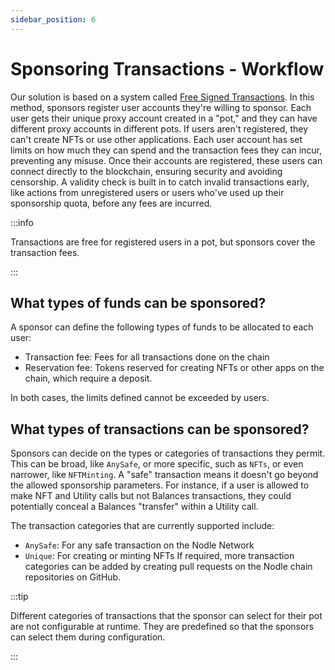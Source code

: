 ```yaml
---
sidebar_position: 6
---
```


# Sponsoring Transactions - Workflow
Our solution is based on a system called [Free Signed Transactions](https://hackernoon.com/zero-cost-blockchain-transactions-are-a-reality-on-polkadot). In this method, sponsors register user accounts they're willing to sponsor.
Each user gets their unique proxy account created in a "pot," and they can have different proxy accounts in different pots. 
If users aren't registered, they can't create NFTs or use other applications. Each user account has set limits on how much they can spend and the transaction fees they can incur, preventing any misuse.
Once their accounts are registered, these users can connect directly to the blockchain, ensuring security and avoiding censorship. 
A validity check is built in to catch invalid transactions early, like actions from unregistered users or users who've used up their sponsorship quota, before any fees are incurred.

:::info 

Transactions are free for registered users in a pot, but sponsors cover the transaction fees.

:::

## What types of funds can be sponsored?
A sponsor can define the following types of funds to be allocated to each user:
- Transaction fee: Fees for all transactions done on the chain
- Reservation fee: Tokens reserved for creating NFTs or other apps on the chain, which require a deposit. 

In both cases, the limits defined cannot be exceeded by users. 

## What types of transactions can be sponsored?
Sponsors can decide on the types or categories of transactions they permit. This can be broad, like `AnySafe`, or more specific, such as `NFTs`, or even narrower, like `NFTMinting`. A "safe" transaction means it doesn't go beyond the allowed sponsorship parameters.
For instance, if a user is allowed to make NFT and Utility calls but not Balances transactions, they could potentially conceal a Balances "transfer" within a Utility call. 

The transaction categories that are currently supported include:
- `AnySafe`: For any safe transaction on the Nodle Network
- `Unique`: For creating or minting NFTs
If required, more transaction categories can be added by creating pull requests on the Nodle chain repositories on GitHub.

:::tip

Different categories of  transactions that the sponsor can select for their pot are not configurable at runtime. They are predefined so that the sponsors can select them during configuration. 

:::
